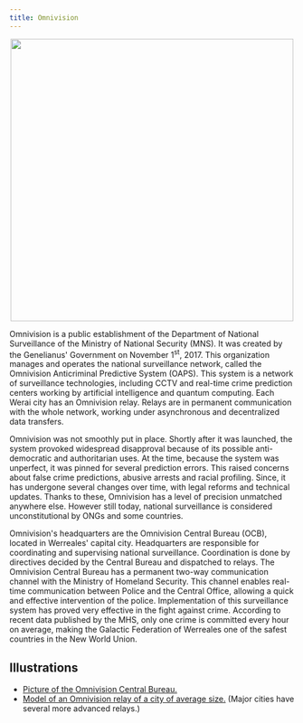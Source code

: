 ```yaml
---
title: Omnivision
---
```


<p style="text-align: center">
  <img src="https://www.gsmdome.com/wp-content/uploads/2015/07/OmniVision-Technologies-Inc.-660x189.png" alt="" width=500>
</p>
    
Omnivision is a public establishment of the Department of National Surveillance of the Ministry of National Security (MNS). It was created by the Genelianus' Government on November 1<sup>st</sup>, 2017. This organization manages and operates the national surveillance network, called the Omnivision Anticriminal Predictive System (OAPS). This system is a network of surveillance technologies, including CCTV and real-time crime prediction centers working by artificial intelligence and quantum computing. Each Werai city has an Omnivision relay. Relays are in permanent communication with the whole network, working under asynchronous and decentralized data transfers.

Omnivision was not smoothly put in place. Shortly after it was launched, the system provoked widespread disapproval because of its possible anti-democratic and authoritarian uses. At the time, because the system was unperfect, it was pinned for several prediction errors. This raised concerns about false crime predictions, abusive arrests and racial profiling. Since, it has undergone several changes over time, with legal reforms and technical updates. Thanks to these, Omnivision has a level of precision unmatched anywhere else. However still today, national surveillance is considered unconstitutional by ONGs and some countries.

Omnivision's headquarters are the Omnivision Central Bureau (OCB), located in Werreales' capital city. Headquarters are responsible for coordinating and supervising national surveillance. Coordination is done by directives decided by the Central Bureau and dispatched to relays. The Omnivision Central Bureau has a permanent two-way communication channel with the Ministry of Homeland Security. This channel enables real-time communication between Police and the Central Office, allowing a quick and effective intervention of the police. Implementation of this surveillance system has proved very effective in the fight against crime. According to recent data published by the MHS, only one crime is committed every hour on average, making the Galactic Federation of Werreales one of the safest countries in the New World Union.

## Illustrations

- [Picture of the Omnivision Central Bureau.](https://images-wixmp-ed30a86b8c4ca887773594c2.wixmp.com/intermediary/f/eac17f5c-fee8-4a70-a1da-8e6bc9a2f6a7/d8zra1x-a7fd70e6-f997-4a1e-b321-5ae21fc49d7f.jpg/v1/fill/w_1024,h_686,q_70,strp/lormet_architecture_0239sml_by_lormet_images_d8zra1x-fullview.jpg)
- [Model of an Omnivision relay of a city of average size.](https://cdna.artstation.com/p/assets/images/images/008/351/528/large/bryant-koshu-prop2-01.jpg?1512181939) (Major cities have several more advanced relays.)